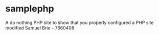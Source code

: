 samplephp
=========

A do nothing PHP site to show that you properly configured a PHP site
modified
Samuel Brie - 7660408